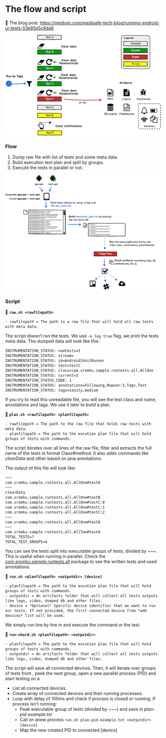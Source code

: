 # The flow and script

📗 The blog post: https://medium.com/medisafe-tech-blog/running-android-ui-tests-53e85e5c8da8

<img src="../assets/running_tests.png"/>

### Flow

1. Dump raw file with list of tests and some meta data.
2. Build execution test plan and split by groups.
3. Execute the tests in parallel or not.

<img src="../assets/flow.png"/>

### Script

📃 **`raw.sh <rawfilepath>`**

```
- rawfilepath = The path to a raw file that will hold all raw tests with meta data.
```

The script doesn’t run the tests. We use `-e log true` flag, we print the tests meta data. The dumped data will look like this:

```
INSTRUMENTATION_STATUS: numtests=5
INSTRUMENTATION_STATUS: stream=
INSTRUMENTATION_STATUS: id=AndroidJUnitRunner
INSTRUMENTATION_STATUS: test=testC
INSTRUMENTATION_STATUS: class=com.sromku.sample.runtests.all.AllOne
INSTRUMENTATION_STATUS: current=3
INSTRUMENTATION_STATUS_CODE: 1
INSTRUMENTATION_STATUS: annotations=Following,Repeat:3,Tags,Test
INSTRUMENTATION_STATUS: tags=sanity,medium
```

If you try to read this unreadable file, you will see the test class and name, annotations and tags. We use it later to build a plan.

📃 **`plan.sh <rawfilepath> <planfilepath>`**

```
- rawfilepath = The path to the raw file that holds raw tests with meta data.
- planfilepath = The path to the excution plan file that will hold groups of tests with commands.
```

The script iterates over all lines of the raw file, filter and extracts the full name of the tests in format Class#method. It also adds commands like *clearData* and other based on java annotations.

The output of this file will look like:

```
~~~
com.sromku.sample.runtests.all.AllOne#testA
~~~
clearData
com.sromku.sample.runtests.all.AllOne#testB
com.sromku.sample.runtests.all.AllOne#testC:0
com.sromku.sample.runtests.all.AllOne#testC:1
com.sromku.sample.runtests.all.AllOne#testC:2
~~~
com.sromku.sample.runtests.all.AllOne#testD
~~~
com.sromku.sample.runtests.all.AllTwo#testA
TOTAL_TESTS=7
TOTAL_TEST_GROUPS=4
```

You can see the tests split into executable groups of tests, divided by ~~~. This is useful when running in parallel. Check the [com.sromku.sample.runtests.all](https://github.com/medisafe/run-android-tests/tree/master/app/src/androidTest/java/com/sromku/sample/runtests/all) package to see the written tests and used annotations.

📃 **`run.sh <planfilepath> <outputdir> [device]`**

```
- planfilepath = The path to the excution plan file that will hold groups of tests with commands.
- outputdir = An artifacts folder that will collect all tests outputs like logs, video, dumped db and other files.
- device = *Optional* Specific device identifier that we want to run our tests. If not provided, the first connected device from *adb devices* list will be used.
```

We simply run line by line in <planfilepath> and execute the command or the test.


📃 **`run-shard.sh <planfilepath> <outputdir>`**

```
- planfilepath = The path to the excution plan file that will hold groups of tests with commands.
- outputdir = An artifacts folder that will collect all tests outputs like logs, video, dumped db and other files.
```

The script will save all connected devices. Then, it will iterate over groups of tests from <planfilepath>, peek the next group, open a new parallel process (PID) and start testing on a 

- List all connected devices.
- Create array of connected devices and their running processes.
- Loop with delay of 100ms and check if process is closed or running. If process isn't running:
	- Peak executable group of tests (divided by ~~~) and save in *plan-pid-example.txt* 
	- Call on anew process `run.sh plan-pid-example.txt <outputdir> [device]`
	- Map the new created PID to connected [device]


